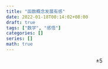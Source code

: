 ```yaml
---
title: "函数概念发展有感"
date: 2022-01-18T00:14:02+08:00
draft: true
tags: ["数学", "感悟"]
categories: []
series: []
math: true
---
```


$$
\pm 5
$$

